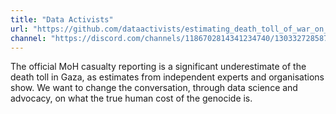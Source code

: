 ```yaml
---
title: "Data Activists"
url: "https://github.com/dataactivists/estimating_death_toll_of_war_on_gaza"
channel: "https://discord.com/channels/1186702814341234740/1303327285876883537"
---
```


The official MoH casualty reporting is a significant underestimate of the death toll in Gaza, as estimates from independent experts and organisations show. We want to change the conversation, through data science and advocacy, on what the true human cost of the genocide is.
